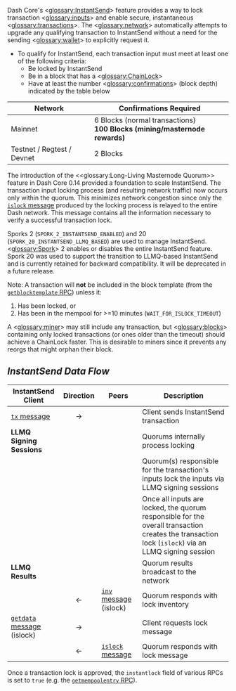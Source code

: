 Dash Core's <<glossary:InstantSend>> feature provides a way to lock transaction <<glossary:inputs>> and enable secure, instantaneous <<glossary:transactions>>. The <<glossary:network>> automatically attempts to upgrade any qualifying transaction to InstantSend without a need for the sending <<glossary:wallet>> to explicitly request it.

* To qualify for InstantSend, each transaction input must meet at least one of the following criteria:
  * Be locked by InstantSend
  * Be in a block that has a <<glossary:ChainLock>>
  * Have at least the number <<glossary:confirmations>> (block depth) indicated by the table below

| **Network** | **Confirmations Required** |
| --- | --- |
| Mainnet | 6 Blocks (normal transactions)<br>**100 Blocks (mining/masternode rewards)** |
| Testnet / Regtest / Devnet | 2 Blocks |

The introduction of the <<glossary:Long-Living Masternode Quorum>> feature in Dash Core 0.14 provided a foundation to scale InstantSend. The transaction input locking process (and resulting network traffic) now occurs only within the quorum. This minimizes network congestion since only the [`islock` message](core-ref-p2p-network-instantsend-messages#islock) produced by the locking process is relayed to the entire Dash network. This message contains all the information necessary to verify a successful transaction lock.

Sporks 2 (`SPORK_2_INSTANTSEND_ENABLED`) and 20 (`SPORK_20_INSTANTSEND_LLMQ_BASED`) are used to manage InstantSend. <<glossary:Spork>> 2 enables or disables the entire InstantSend feature. Spork 20 was used to support the transition to LLMQ-based InstantSend and is currently retained for backward compatibility. It will be deprecated in a future release.

Note: A transaction will __not__ be included in the block template (from the [`getblocktemplate` RPC](core-api-ref-remote-procedure-calls-mining#getblocktemplate)) unless it:

 1. Has been locked, or 
 2. Has been in the mempool for >=10 minutes (`WAIT_FOR_ISLOCK_TIMEOUT`)

A <<glossary:miner>> may still include any transaction, but <<glossary:blocks>> containing only locked transactions (or ones older than the timeout) should achieve a ChainLock faster. This is desirable to miners since it prevents any reorgs that might orphan their block.

## *InstantSend Data Flow*

| **InstantSend Client** | **Direction**  | **Peers**   | **Description** |
| --- | :---: | --- | --- |
| [`tx` message](core-ref-p2p-network-data-messages#tx)                | → |                         | Client sends InstantSend transaction
| **LLMQ Signing Sessions**   |   |                         | Quorums internally process locking |
|                             |   |                         | Quorum(s) responsible for the transaction's inputs lock the inputs via LLMQ signing sessions
|                             |   |                         | Once all inputs are locked, the quorum responsible for the overall transaction creates the transaction lock (`islock`) via an LLMQ signing session
| **LLMQ Results**             |   |                         | Quorum results broadcast to the network |
|                             | ← | [`inv` message](core-ref-p2p-network-data-messages#inv) (islock)  | Quorum responds with lock inventory
| [`getdata` message](core-ref-p2p-network-data-messages#getdata) (islock)  | → |                         | Client requests lock message
|                             | ← | [`islock` message](core-ref-p2p-network-instantsend-messages#islock)        | Quorum responds with lock message

Once a transaction lock is approved, the `instantlock` field of various RPCs is set to `true` (e.g. the [`getmempoolentry` RPC](core-api-ref-remote-procedure-calls-blockchain#getmempoolentry)).